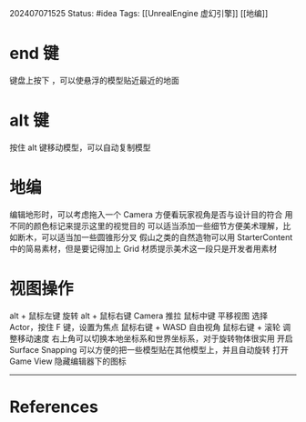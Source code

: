 202407071525
Status: #idea
Tags: [[UnrealEngine 虚幻引擎]] [[地编]]
# end 键
键盘上按下 ，可以使悬浮的模型贴近最近的地面
# alt 键
 按住 alt 键移动模型，可以自动复制模型
# 地编
编辑地形时，可以考虑拖入一个 Camera 方便看玩家视角是否与设计目的符合
用不同的颜色标记来提示这里的视觉目的
可以适当添加一些细节方便美术理解，比如断木，可以适当加一些圆锥形分叉
假山之类的自然造物可以用 StarterContent 中的简易素材，但是要记得加上 Grid 材质提示美术这一段只是开发者用素材
# 视图操作
alt + 鼠标左键 旋转
alt + 鼠标右键 Camera 推拉
鼠标中键 平移视图
选择 Actor，按住 F 键，设置为焦点
鼠标右键 + WASD 自由视角
鼠标右键 + 滚轮 调整移动速度
右上角可以切换本地坐标系和世界坐标系，对于旋转物体很实用
开启 Surface Snapping 可以方便的把一些模型贴在其他模型上，并且自动旋转
打开 Game View 隐藏编辑器下的图标

---
# References
